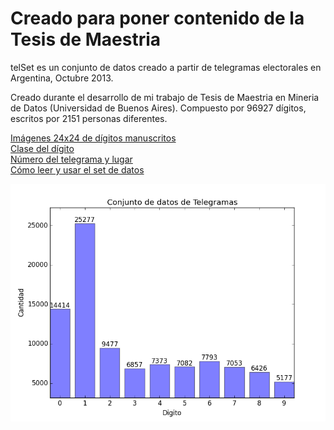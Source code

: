 # Creado para poner contenido de la Tesis de Maestria

telSet es un conjunto de datos creado a partir de telegramas electorales en Argentina, Octubre 2013.

Creado durante el desarrollo de mi trabajo de Tesis de Maestria en Mineria de Datos (Universidad de Buenos Aires).
Compuesto por 96927 dígitos, escritos por 2151 personas diferentes.

<a href="https://github.com/walt3rminer/datamining/blob/master/tel_images.csv.gz">Imágenes 24x24 de dígitos manuscritos</a><br />
<a href="https://github.com/walt3rminer/datamining/blob/master/tel_labels.csv">Clase del dígito</a><br />
<a href="https://github.com/walt3rminer/datamining/blob/master/tel_names.csv">Número del telegrama y lugar</a><br />
<a href="https://github.com/walt3rminer/datamining/blob/master/cnn_experiments.py">Cómo leer y usar el set de datos</a>

<img src="telSet1.png" />
